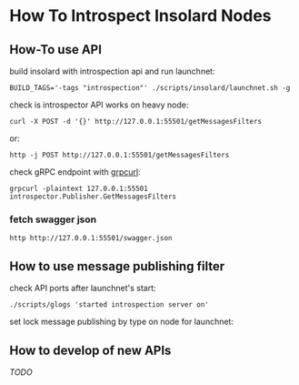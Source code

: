 # How To Introspect Insolard Nodes

## How-To use API

build insolard with introspection api and run launchnet:

    BUILD_TAGS='-tags "introspection"' ./scripts/insolard/launchnet.sh -g

check is introspector API works on heavy node:

    curl -X POST -d '{}' http://127.0.0.1:55501/getMessagesFilters
    
or:

    http -j POST http://127.0.0.1:55501/getMessagesFilters

check gRPC endpoint with [grpcurl](https://github.com/fullstorydev/grpcurl):

    grpcurl -plaintext 127.0.0.1:55501 introspector.Publisher.GetMessagesFilters

### fetch swagger json

    http http://127.0.0.1:55501/swagger.json

## How to use message publishing filter

check API ports after launchnet's start:

    ./scripts/glogs 'started introspection server on'

set lock message publishing by type on node for launchnet:

    

## How to develop of new APIs

_TODO_
